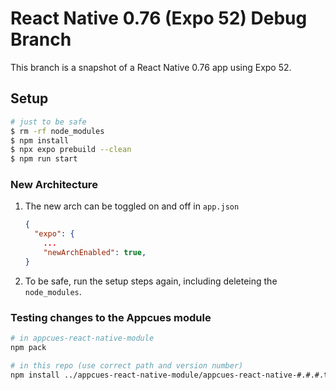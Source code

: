 # React Native 0.76 (Expo 52) Debug Branch

This branch is a snapshot of a React Native 0.76 app using Expo 52.

## Setup

```sh
# just to be safe
$ rm -rf node_modules
$ npm install
$ npx expo prebuild --clean
$ npm run start
```

### New Architecture

1. The new arch can be toggled on and off in `app.json`

   ```json
   {
     "expo": {
       ...
       "newArchEnabled": true,
   }
   ```
2. To be safe, run the setup steps again, including deleteing the `node_modules`.

### Testing changes to the Appcues module

```sh
# in appcues-react-native-module
npm pack

# in this repo (use correct path and version number)
npm install ../appcues-react-native-module/appcues-react-native-#.#.#.tgz
```
